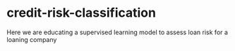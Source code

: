 # credit-risk-classification
Here we are educating a supervised learning model to assess loan risk for a loaning company
